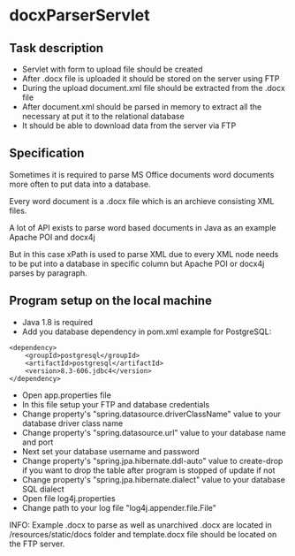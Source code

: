 # docxParserServlet

## Task description
* Servlet with form to upload file should be created
* After .docx file is uploaded it should be stored on the server using FTP
* During the upload document.xml file should be extracted from the .docx file
* After document.xml should be parsed in memory to extract all the necessary at put it to the relational database
* It should be able to download data from the server via FTP

## Specification
Sometimes it is required to parse MS Office documents word documents more often to put data into a database.

Every word document is a .docx file which is an archieve consisting XML files.

A lot of API exists to parse word based documents in Java as an example Apache POI and docx4j

But in this case xPath is used to parse XML due to every XML node needs to be put into a database in specific column but Apache POI or docx4j parses by paragraph.

## Program setup on the local machine
* Java 1.8 is required
* Add you database dependency in pom.xml example for PostgreSQL:
```$xslt
<dependency>
    <groupId>postgresql</groupId>
    <artifactId>postgresql</artifactId>
    <version>8.3-606.jdbc4</version>
</dependency>
```
* Open app.properties file
* In this file setup your FTP and database credentials
* Change property's "spring.datasource.driverClassName" value to your database driver class name
* Change property's "spring.datasource.url" value to your database name and port
* Next set your database username and password
* Change property's "spring.jpa.hibernate.ddl-auto" value to create-drop if you want to drop the table after program is stopped of update if not
* Change property's "spring.jpa.hibernate.dialect" value to your database SQL dialect
* Open file log4j.properties
* Change path to your log file "log4j.appender.file.File"

INFO: Example .docx to parse as well as unarchived .docx are located in /resources/static/docs folder and template.docx file should be located on the FTP server.